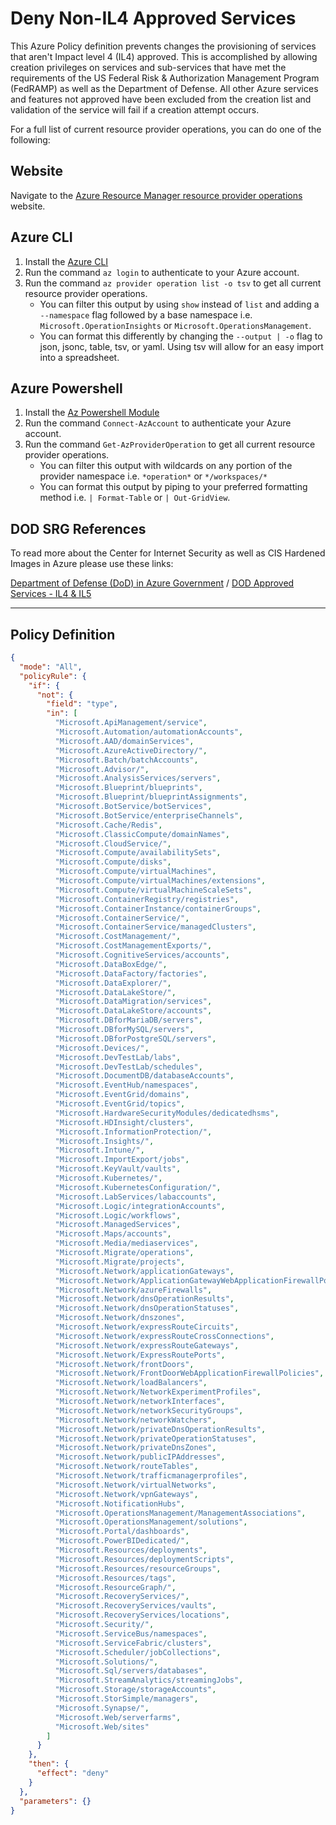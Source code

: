 # Deny Non-IL4 Approved Services

This Azure Policy definition prevents changes the provisioning of services that aren't Impact level 4 (IL4) approved.  This is accomplished by allowing creation privileges on services and sub-services that have met the requirements of the US Federal Risk & Authorization Management Program (FedRAMP) as well as the Department of Defense. All other Azure services and features not approved have been excluded from the creation list and validation of the service will fail if a creation attempt occurs.

For a full list of current resource provider operations, you can do one of the following:

## Website

Navigate to the [Azure Resource Manager resource provider operations](https://docs.microsoft.com/en-us/azure/role-based-access-control/resource-provider-operations) website.

## Azure CLI

1. Install the [Azure CLI](https://docs.microsoft.com/en-us/cli/azure/install-azure-cli?view=azure-cli-latest)
2. Run the command `az login` to authenticate to your Azure account.
3. Run the command `az provider operation list -o tsv` to get all current resource provider operations.
    * You can filter this output by using `show` instead of `list` and adding a `--namespace` flag followed by a base namespace i.e. `Microsoft.OperationInsights` or `Microsoft.OperationsManagement`.
    * You can format this differently by changing the `--output | -o` flag to json, jsonc, table, tsv, or yaml.  Using tsv will allow for an easy import into a spreadsheet.

## Azure Powershell

1. Install the [Az Powershell Module](https://docs.microsoft.com/en-us/powershell/azure/install-az-ps?view=azps-3.6.1)
2. Run the command `Connect-AzAccount` to authenticate your Azure account.
3. Run the command `Get-AzProviderOperation` to get all current resource provider operations.
    * You can filter this output with wildcards on any portion of the provider namespace i.e. `*operation*` or `*/workspaces/*`
    * You can format this output by piping to your preferred formatting method i.e. `| Format-Table` or `| Out-GridView`.

## DOD SRG References
   
To read more about the Center for Internet Security as well as CIS Hardened Images in Azure please use these links:


[Department of Defense (DoD) in Azure Government](https://docs.microsoft.com/en-us/azure/azure-government/documentation-government-overview-dod)
/
[DOD Approved Services - IL4 & IL5](https://docs.microsoft.com/en-us/microsoft-365/compliance/offering-cis-benchmark?view=o365-worldwide)


---


## Policy Definition

```json
{
  "mode": "All",
  "policyRule": {
    "if": {
      "not": {
        "field": "type",
        "in": [
          "Microsoft.ApiManagement/service",
          "Microsoft.Automation/automationAccounts",
          "Microsoft.AAD/domainServices",
          "Microsoft.AzureActiveDirectory/",
          "Microsoft.Batch/batchAccounts",
          "Microsoft.Advisor/",
          "Microsoft.AnalysisServices/servers",
          "Microsoft.Blueprint/blueprints",
          "Microsoft.Blueprint/blueprintAssignments",
          "Microsoft.BotService/botServices",
          "Microsoft.BotService/enterpriseChannels",
          "Microsoft.Cache/Redis",
          "Microsoft.ClassicCompute/domainNames",
          "Microsoft.CloudService/",
          "Microsoft.Compute/availabilitySets",
          "Microsoft.Compute/disks",
          "Microsoft.Compute/virtualMachines",
          "Microsoft.Compute/virtualMachines/extensions",
          "Microsoft.Compute/virtualMachineScaleSets",
          "Microsoft.ContainerRegistry/registries",
          "Microsoft.ContainerInstance/containerGroups",
          "Microsoft.ContainerService/",
          "Microsoft.ContainerService/managedClusters",
          "Microsoft.CostManagement/",
          "Microsoft.CostManagementExports/",
          "Microsoft.CognitiveServices/accounts",
          "Microsoft.DataBoxEdge/",
          "Microsoft.DataFactory/factories",
          "Microsoft.DataExplorer/",
          "Microsoft.DataLakeStore/",
          "Microsoft.DataMigration/services",
          "Microsoft.DataLakeStore/accounts",
          "Microsoft.DBforMariaDB/servers",
          "Microsoft.DBforMySQL/servers",
          "Microsoft.DBforPostgreSQL/servers",
          "Microsoft.Devices/",
          "Microsoft.DevTestLab/labs",
          "Microsoft.DevTestLab/schedules",
          "Microsoft.DocumentDB/databaseAccounts",
          "Microsoft.EventHub/namespaces",
          "Microsoft.EventGrid/domains",
          "Microsoft.EventGrid/topics",
          "Microsoft.HardwareSecurityModules/dedicatedhsms",
          "Microsoft.HDInsight/clusters",
          "Microsoft.InformationProtection/",
          "Microsoft.Insights/",
          "Microsoft.Intune/",
          "Microsoft.ImportExport/jobs",
          "Microsoft.KeyVault/vaults",
          "Microsoft.Kubernetes/",
          "Microsoft.KubernetesConfiguration/",
          "Microsoft.LabServices/labaccounts",
          "Microsoft.Logic/integrationAccounts",
          "Microsoft.Logic/workflows",
          "Microsoft.ManagedServices",
          "Microsoft.Maps/accounts",
          "Microsoft.Media/mediaservices",
          "Microsoft.Migrate/operations",
          "Microsoft.Migrate/projects",
          "Microsoft.Network/applicationGateways",
          "Microsoft.Network/ApplicationGatewayWebApplicationFirewallPolicies",
          "Microsoft.Network/azureFirewalls",
          "Microsoft.Network/dnsOperationResults",
          "Microsoft.Network/dnsOperationStatuses",
          "Microsoft.Network/dnszones",
          "Microsoft.Network/expressRouteCircuits",
          "Microsoft.Network/expressRouteCrossConnections",
          "Microsoft.Network/expressRouteGateways",
          "Microsoft.Network/ExpressRoutePorts",
          "Microsoft.Network/frontDoors",
          "Microsoft.Network/FrontDoorWebApplicationFirewallPolicies",
          "Microsoft.Network/loadBalancers",
          "Microsoft.Network/NetworkExperimentProfiles",
          "Microsoft.Network/networkInterfaces",
          "Microsoft.Network/networkSecurityGroups",
          "Microsoft.Network/networkWatchers",
          "Microsoft.Network/privateDnsOperationResults",
          "Microsoft.Network/privateOperationStatuses",
          "Microsoft.Network/privateDnsZones",
          "Microsoft.Network/publicIPAddresses",
          "Microsoft.Network/routeTables",
          "Microsoft.Network/trafficmanagerprofiles",
          "Microsoft.Network/virtualNetworks",
          "Microsoft.Network/vpnGateways",
          "Microsoft.NotificationHubs",
          "Microsoft.OperationsManagement/ManagementAssociations",
          "Microsoft.OperationsManagement/solutions",
          "Microsoft.Portal/dashboards",
          "Microsoft.PowerBIDedicated/",
          "Microsoft.Resources/deployments",
          "Microsoft.Resources/deploymentScripts",
          "Microsoft.Resources/resourceGroups",
          "Microsoft.Resources/tags",
          "Microsoft.ResourceGraph/",
          "Microsoft.RecoveryServices/",
          "Microsoft.RecoveryServices/vaults",
          "Microsoft.RecoveryServices/locations",
          "Microsoft.Security/",
          "Microsoft.ServiceBus/namespaces",
          "Microsoft.ServiceFabric/clusters",
          "Microsoft.Scheduler/jobCollections",
          "Microsoft.Solutions/",
          "Microsoft.Sql/servers/databases",
          "Microsoft.StreamAnalytics/streamingJobs",
          "Microsoft.Storage/storageAccounts",
          "Microsoft.StorSimple/managers",
          "Microsoft.Synapse/",
          "Microsoft.Web/serverfarms",
          "Microsoft.Web/sites"
        ]
      }
    },
    "then": {
      "effect": "deny"
    }
  },
  "parameters": {}
}
```